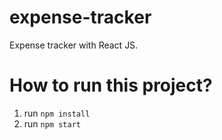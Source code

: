 # expense-tracker
Expense tracker with React JS.

# How to run this project?

1. run `npm install`
2. run `npm start`
